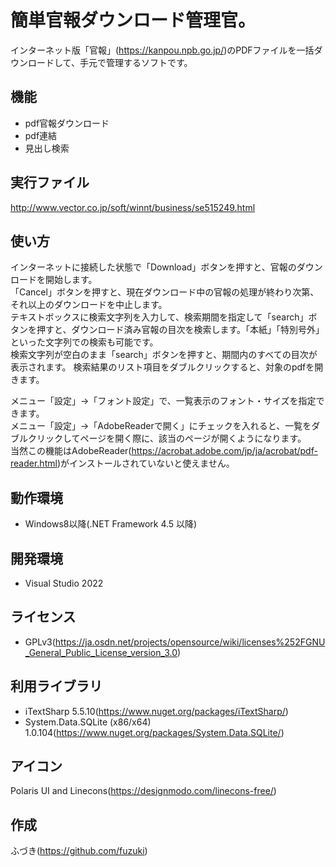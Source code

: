 簡単官報ダウンロード管理官。
=============

インターネット版「官報」(<https://kanpou.npb.go.jp/>)のPDFファイルを一括ダウンロードして、手元で管理するソフトです。

## 機能  
* pdf官報ダウンロード
* pdf連結
* 見出し検索

## 実行ファイル
<http://www.vector.co.jp/soft/winnt/business/se515249.html>

## 使い方
インターネットに接続した状態で「Download」ボタンを押すと、官報のダウンロードを開始します。  
「Cancel」ボタンを押すと、現在ダウンロード中の官報の処理が終わり次第、それ以上のダウンロードを中止します。  
テキストボックスに検索文字列を入力して、検索期間を指定して「search」ボタンを押すと、ダウンロード済み官報の目次を検索します。「本紙」「特別号外」といった文字列での検索も可能です。  
検索文字列が空白のまま「search」ボタンを押すと、期間内のすべての目次が表示されます。
検索結果のリスト項目をダブルクリックすると、対象のpdfを開きます。  

メニュー「設定」->「フォント設定」で、一覧表示のフォント・サイズを指定できます。  
メニュー「設定」->「AdobeReaderで開く」にチェックを入れると、一覧をダブルクリックしてページを開く際に、該当のページが開くようになります。  
当然この機能はAdobeReader(<https://acrobat.adobe.com/jp/ja/acrobat/pdf-reader.html>)がインストールされていないと使えません。  

## 動作環境  
* Windows8以降(.NET Framework 4.5 以降)

## 開発環境  
* Visual Studio 2022

## ライセンス  
* GPLv3(<https://ja.osdn.net/projects/opensource/wiki/licenses%252FGNU_General_Public_License_version_3.0>)

## 利用ライブラリ
* iTextSharp 5.5.10(<https://www.nuget.org/packages/iTextSharp/>)
* System.Data.SQLite (x86/x64) 1.0.104(<https://www.nuget.org/packages/System.Data.SQLite/>)

## アイコン
Polaris UI and Linecons(<https://designmodo.com/linecons-free/>)

## 作成
ふづき(<https://github.com/fuzuki>)
